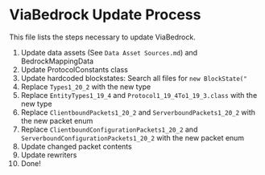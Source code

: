 # ViaBedrock Update Process

This file lists the steps necessary to update ViaBedrock.

1. Update data assets (See `Data Asset Sources.md`) and BedrockMappingData
2. Update ProtocolConstants class
3. Update hardcoded blockstates: Search all files for `new BlockState("`
4. Replace `Types1_20_2` with the new type
5. Replace `EntityTypes1_19_4` and `Protocol1_19_4To1_19_3.class` with the new type
6. Replace `ClientboundPackets1_20_2` and `ServerboundPackets1_20_2` with the new packet enum
7. Replace `ClientboundConfigurationPackets1_20_2` and `ServerboundConfigurationPackets1_20_2` with the new packet enum
8. Update changed packet contents
9. Update rewriters
10. Done!
